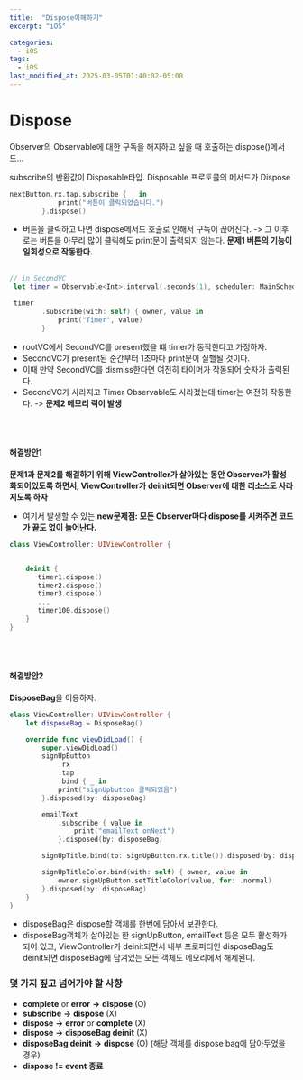 ```yaml
---
title:  "Dispose이해하기"
excerpt: "iOS"

categories:
  - iOS
tags:
  - iOS
last_modified_at: 2025-03-05T01:40:02-05:00
---
```


# Dispose
Observer의 Observable에 대한 구독을 해지하고 싶을 때 호출하는 dispose()메서드...

subscribe의 반환값이 Disposable타입. 
Disposable 프로토콜의 메서드가 Dispose

```swift
nextButton.rx.tap.subscribe { _ in
            print("버튼이 클릭되었습니다.")
        }.dispose()
```
- 버튼을 클릭하고 나면 dispose메서드 호출로 인해서 구독이 끊어진다. -> 그 이후로는 버튼을 아무리 많이 클릭해도 print문이 출력되지 않는다. 
**문제1 버튼의 기능이 일회성으로 작동한다.**
<br><br>

```swift
// in SecondVC
 let timer = Observable<Int>.interval(.seconds(1), scheduler: MainScheduler.instance)

 timer
        .subscribe(with: self) { owner, value in
            print("Timer", value)
        }
```
- rootVC에서 SecondVC를 present했을 떄 timer가 동작한다고 가정하자.
- SecondVC가 present된 순간부터 1초마다 print문이 실핼될 것이다.
- 이때 만약 SecondVC를 dismiss한다면 여전히 타이머가 작동되어 숫자가 출력된다. 
- SecondVC가 사라지고 Timer Observable도 사라졌는데 timer는 여전히 작동한다.
-> **문제2 메모리 릭이 발생**

<br><br>

#### 해결방안1
**문제1과 문제2를 해결하기 위해 ViewController가 살아있는 동안 Observer가 활성화되어있도록 하면서, ViewController가 deinit되면 Observer에 대한 리소스도 사라지도록 하자**<br>
- 여기서 발생할 수 있는 **new문제점: 모든 Observer마다 dispose를 시켜주면 코드가 끝도 없이 늘어난다.**

```swift
class ViewController: UIViewController {


    deinit {
       timer1.dispose()
       timer2.dispose()
       timer3.dispose()
       ...
       timer100.dispose()
    }
}
```
<br><br>


#### 해결방안2
**DisposeBag**을 이용하자.<br>

```swift
class ViewController: UIViewController {
    let disposeBag = DisposeBag()

    override func viewDidLoad() {
        super.viewDidLoad()
        signUpButton
            .rx
            .tap
            .bind { _ in 
            print("signUpbutton 클릭되었음")
        }.disposed(by: disposeBag)

        emailText
            .subscribe { value in
                print("emailText onNext")
            }.disposed(by: disposeBag)

        signUpTitle.bind(to: signUpButton.rx.title()).disposed(by: disposeBag)

        signUpTitleColor.bind(with: self) { owner, value in
            owner.signUpButton.setTitleColor(value, for: .normal)
        }.disposed(by: disposeBag)
    }
}
```
- disposeBag은 dispose할 객체를 한번에 담아서 보관한다.
- disposeBag객체가 살아있는 한 signUpButton, emailText 등은 모두 활성화가 되어 있고, ViewController가 deinit되면서 내부 프로퍼티인 disposeBag도 deinit되면 disposeBag에 담겨있는 모든 객체도 메모리에서 해제된다.

### 몇 가지 짚고 넘어가야 할 사항
- **complete** or **error** **->** **dispose** (O)
- **subscribe** **->** **dispose** (X)
- **dispose** **->** **error** or **complete** (X)
- **dispose** **->** **disposeBag deinit** (X)
- **disposeBag deinit** **->** **dispose** (O) (해당 객체를 dispose bag에 담아두었을 경우)
- **dispose != event 종료**